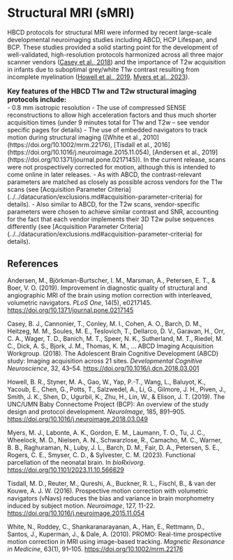 # Structural MRI (sMRI)

HBCD protocols for structural MRI were informed by recent large-scale developmental neuroimaging studies including ABCD, HCP Lifespan, and BCP. These studies provided a solid starting point for the development of well-validated, high-resolution protocols harmonized across all three major scanner vendors ([Casey et al., 2018](https://doi.org/10.1016/j.dcn.2018.03.001)) and the importance of T2w acquisition in infants due to suboptimal grey/white T1w contrast resulting from incomplete myelination ([Howell et al., 2019](https://doi.org/10.1016/j.neuroimage.2018.03.049), [Myers et al., 2023](https://doi.org/10.1016/j.neuroimage.2018.03.049)).

<p style="font-size: 1.1em; margin-bottom: 0px"><strong>Key features of the HBCD T1w and T2w structural imaging protocols include:</strong></p>
- 0.8 mm isotropic resolution
- The use of compressed SENSE reconstructions to allow high acceleration factors and thus much shorter acquisition times (under 9 minutes total for T1w and T2w – see vendor specific pages for details)
- The use of embedded navigators to track motion during structural imaging ([White et al., 2010](https://doi.org/10.1002/mrm.22176), [Tisdall et al., 2016](https://doi.org/10.1016/j.neuroimage.2015.11.054), [Andersen et al., 2019](https://doi.org/10.1371/journal.pone.0217145)). In the current release, scans were not prospectively corrected for motion, although this is intended to come online in later releases.
- As with ABCD, the contrast-relevant parameters are matched as closely as possible across vendors for the T1w scans (see [Acquisition Parameter Criteria](../../datacuration/exclusions.md#acquisition-parameter-criteria) for details).
- Also similar to ABCD, for the T2w scans, vendor-specific parameters were chosen to achieve similar contrast and SNR, accounting for the fact that each vendor implements their 3D T2w pulse sequences differently (see [Acquisition Parameter Criteria](../../datacuration/exclusions.md#acquisition-parameter-criteria) for details).

## References
<div class="references">
    <p>Andersen, M., Björkman-Burtscher, I. M., Marsman, A., Petersen, E. T., & Boer, V. O. (2019). Improvement in diagnostic quality of structural and angiographic MRI of the brain using motion correction with interleaved, volumetric navigators.
    <em>PLoS One</em>, 14(5), e0217145. <a href="https://doi.org/10.1371/journal.pone.0217145">https://doi.org/10.1371/journal.pone.0217145</a></p>
    <p>Casey, B. J., Cannonier, T., Conley, M. I., Cohen, A. O., Barch, D. M., Heitzeg, M. M., Soules, M. E., Teslovich, T., Dellarco, D. V., Garavan, H., Orr, C. A., Wager, T. D., Banich, M. T., Speer, N. K., Sutherland, M. T., Riedel, M. C., Dick, A. S., Bjork, J. M., Thomas, K. M., … ABCD Imaging Acquisition Workgroup. (2018). The Adolescent Brain Cognitive Development (ABCD) study: Imaging acquisition across 21 sites. <em>Developmental Cognitive Neuroscience</em>, 32, 43–54. <a href="https://doi.org/10.1016/j.dcn.2018.03.001">https://doi.org/10.1016/j.dcn.2018.03.001</a></p>
    <p>Howell, B. R., Styner, M. A., Gao, W., Yap, P.-T., Wang, L., Baluyot, K., Yacoub, E., Chen, G., Potts, T., Salzwedel, A., Li, G., Gilmore, J. H., Piven, J., Smith, J. K., Shen, D., Ugurbil, K., Zhu, H., Lin, W., & Elison, J. T. (2019). The UNC/UMN Baby Connectome Project (BCP): An overview of the study design and protocol development. <em>NeuroImage</em>, 185, 891–905. <a href="https://doi.org/10.1016/j.neuroimage.2018.03.049">https://doi.org/10.1016/j.neuroimage.2018.03.049</a></p>
    <p>Myers, M. J., Labonte, A. K., Gordon, E. M., Laumann, T. O., Tu, J. C., Wheelock, M. D., Nielsen, A. N., Schwarzlose, R., Camacho, M. C., Warner, B. B., Raghuraman, N., Luby, J. L., Barch, D. M., Fair, D. A., Petersen, S. E., Rogers, C. E., Smyser, C. D., & Sylvester, C. M. (2023). Functional parcellation of the neonatal brain. In <em>bioRxivorg</em>. <a href="https://doi.org/10.1101/2023.11.10.566629">https://doi.org/10.1101/2023.11.10.566629</a></p>
    <p>Tisdall, M. D., Reuter, M., Qureshi, A., Buckner, R. L., Fischl, B., & van der Kouwe, A. J. W. (2016). Prospective motion correction with volumetric navigators (vNavs) reduces the bias and variance in brain morphometry induced by subject motion. <em>Neuroimage</em>, 127, 11-22. <a href="https://doi.org/10.1016/j.neuroimage.2015.11.054">https://doi.org/10.1016/j.neuroimage.2015.11.054</a></p>
    <p>White, N., Roddey, C., Shankaranarayanan, A., Han, E., Rettmann, D., Santos, J., Kuperman, J., & Dale, A. (2010). PROMO: Real-time prospective motion correction in MRI using image-based tracking. <em>Magnetic Resonance in Medicine</em>, 63(1), 91–105. <a href="https://doi.org/10.1002/mrm.22176">https://doi.org/10.1002/mrm.22176</a></p>
</div>
<br>

